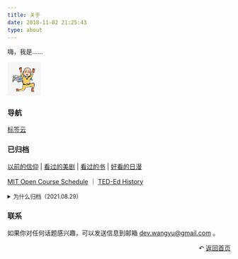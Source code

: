 ```yaml
---
title: 关于
date: 2018-11-02 21:25:43
type: about
---
```


嗨，我是……

<img src="img/avatar.jpg" 
  width="15%" 
  style="margin-left:0;" 
  class="no-shadow">

### 导航

[标签云](/tags)

### 已归档

[以前的信仰](/pages/said-before) | [看过的美剧](/pages/tv-us) | [看过的书](/pages/books-read) | [好看的日漫](/pages/tv-jp)

[MIT Open Course Schedule](/pages/mit-open-course-schedule) ｜ [TED-Ed History](/pages/ted-ed-history)

<details>

<summary style="font-size:90%;">为什么归档（2021.08.29）</summary>

<p>一开始做这些记录的动机是，看了那么多好看的美剧，翻过那么多书，可是没有人分享，自己过一段时间也会忘。为了让度过的时间不至于空白，留下一些痕迹。</p>

<p>但是后来动机变味了，看到无聊的电影时，会刻意尝试坚持看完，然后就能在页面上增加一条记录。最近用微信听书，也会刻意刷时间把某本书听完，为了能在页面上把书名写下来，比如《人生的意义》、叔本华的《生活的智慧》。这些书并非不好，完全可以当作背景音，但是绝对没有因为内容精彩而迫不及待想要看完，</p>

<p>一开始因为内容精彩而陷入其中，后来简单记录一下，结果现在变成了为了增加记录，而去看一些不那么必要的内容，这是本末倒置的。就像考试一样，一开始是想通过问题判断人的能力，而后演变成了很多人为了通过考试，刻意强化自己不在乎的能力，这也是本末倒置的。</p>

</details>

### 联系

如果你对任何话题感兴趣，可以发送信息到邮箱 dev.wangyu@gmail.com 。

<div style="text-align: right;">
  ↶ <a href="/">返回首页</a>
</div>
